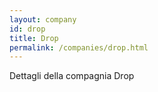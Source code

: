 ```yaml
---
layout: company
id: drop
title: Drop
permalink: /companies/drop.html
---
```


Dettagli della compagnia Drop